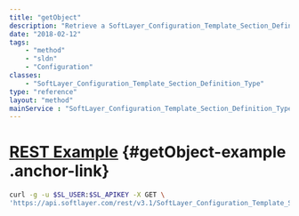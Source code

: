 ```yaml
---
title: "getObject"
description: "Retrieve a SoftLayer_Configuration_Template_Section_Definition_Type record."
date: "2018-02-12"
tags:
    - "method"
    - "sldn"
    - "Configuration"
classes:
    - "SoftLayer_Configuration_Template_Section_Definition_Type"
type: "reference"
layout: "method"
mainService : "SoftLayer_Configuration_Template_Section_Definition_Type"
---
```


# [REST Example](#getObject-example) <a href="/article/rest/"><i class="fas fa-question"></i></a> {#getObject-example .anchor-link} 
```bash
curl -g -u $SL_USER:$SL_APIKEY -X GET \
'https://api.softlayer.com/rest/v3.1/SoftLayer_Configuration_Template_Section_Definition_Type/{SoftLayer_Configuration_Template_Section_Definition_TypeID}/getObject'
```
